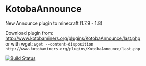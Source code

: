 KotobaAnnounce
==============

New Announce plugin to minecraft (1.7.9 - 1.8)

Download plugin from: http://www.kotobaminers.org/plugins/KotobaAnnounce/last.php<br>
or with wget:
```wget --content-disposition http://www.kotobaminers.org/plugins/KotobaAnnounce/last.php```

[![Build Status](http://ci.koodaa.net/buildStatus/icon?job=KotobaAnnounce)](http://ci.koodaa.net/job/KotobaAnnounce)
